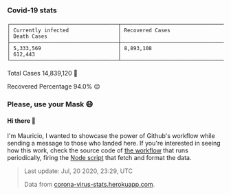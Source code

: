 
### Covid-19 stats

```
┌───────────────────────────────────┬───────────────────────────────────┬───────────────────────────────────┐
│ Currently infected                │ Recovered Cases                   │ Death Cases                       │
├───────────────────────────────────┼───────────────────────────────────┼───────────────────────────────────┤
│ 5,333,569                         │ 8,893,108                         │ 612,443                           │
└───────────────────────────────────┴───────────────────────────────────┴───────────────────────────────────┘
```

Total Cases 14,839,120 🦠

Recovered Percentage 94.0% 😌

### Please, use your Mask 😷

#### Hi there 👋
I'm Mauricio, I wanted to showcase the power of Github's workflow while sending a message to those who landed here.
If you're interested in seeing how this work, check the source code of [the workflow](https://github.com/mdottavio/mdottavio/blob/master/.github/workflows/updateReadme.yml) that runs periodically, firing
the [Node script](https://github.com/mdottavio/mdottavio/tree/covidstats) that fetch and format the data.

> Last update: Jul, 20 2020, 23:29, UTC
>
> Data from [corona-virus-stats.herokuapp.com](https://corona-virus-stats.herokuapp.com/api/v1/cases/general-stats).
